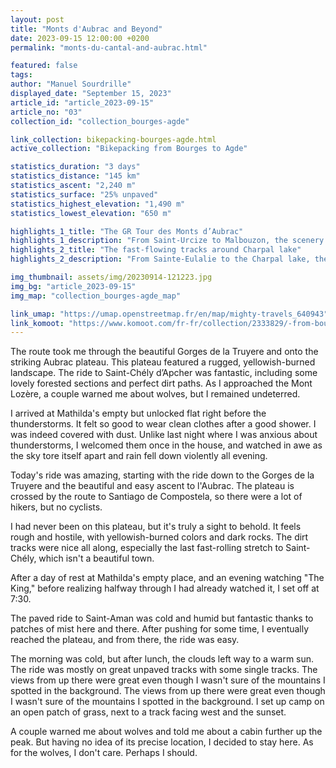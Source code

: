 ```yaml
---
layout: post
title: "Monts d'Aubrac and Beyond"
date: 2023-09-15 12:00:00 +0200
permalink: "monts-du-cantal-and-aubrac.html"

featured: false
tags:
author: "Manuel Sourdrille"
displayed_date: "September 15, 2023"
article_id: "article_2023-09-15"
article_no: "03"
collection_id: "collection_bourges-agde"

link_collection: bikepacking-bourges-agde.html
active_collection: "Bikepacking from Bourges to Agde"

statistics_duration: "3 days"
statistics_distance: "145 km"
statistics_ascent: "2,240 m"
statistics_surface: "25% unpaved"
statistics_highest_elevation: "1,490 m"
statistics_lowest_elevation: "650 m"

highlights_1_title: "The GR Tour des Monts d’Aubrac"
highlights_1_description: "From Saint-Urcize to Malbouzon, the scenery feels otherworldly, characterized by a lack of flora, the predominance of rocks and grass, and a yellowish, burned appearance. A mix of the official hiking trail and alternative small paved roads adds an element of enjoyment to the journey."
highlights_2_title: "The fast-flowing tracks around Charpal lake"
highlights_2_description: "From Sainte-Eulalie to the Charpal lake, the trails are fast-flowing, often winding through coniferous forests. The lake itself offers a pleasant setting, creating a sense of seclusion despite its actual accessibility."

img_thumbnail: assets/img/20230914-121223.jpg
img_bg: "article_2023-09-15"
img_map: "collection_bourges-agde_map"

link_umap: "https://umap.openstreetmap.fr/en/map/mighty-travels_640943"
link_komoot: "https://www.komoot.com/fr-fr/collection/2333829/-from-bourges-to-agde"
---
```


The route took me through the beautiful Gorges de la Truyere and onto the striking Aubrac plateau. This plateau featured a rugged, yellowish-burned landscape. The ride to Saint-Chély d’Apcher was fantastic, including some lovely forested sections and perfect dirt paths. As I approached the Mont Lozère, a couple warned me about wolves, but I remained undeterred.

I arrived at Mathilda's empty but unlocked flat right before the thunderstorms. It felt so good to wear clean clothes after a good shower. I was indeed covered with dust. Unlike last night where I was anxious about thunderstorms, I welcomed them once in the house, and watched in awe as the sky tore itself apart and rain fell down violently all evening.

Today's ride was amazing, starting with the ride down to the Gorges de la Truyere and the beautiful and easy ascent to l'Aubrac. The plateau is crossed by the route to Santiago de Compostela, so there were a lot of hikers, but no cyclists.

I had never been on this plateau, but it's truly a sight to behold. It feels rough and hostile, with yellowish-burned colors and dark rocks. The dirt tracks were nice all along, especially the last fast-rolling stretch to Saint-Chély, which isn't a beautiful town.

After a day of rest at Mathilda's empty place, and an evening watching "The King," before realizing halfway through I had already watched it, I set off at 7:30.

The paved ride to Saint-Aman was cold and humid but fantastic thanks to patches of mist here and there. After pushing for some time, I eventually reached the plateau, and from there, the ride was easy.

The morning was cold, but after lunch, the clouds left way to a warm sun. The ride was mostly on great unpaved tracks with some single tracks. The views from up there were great even though I wasn't sure of the mountains I spotted in the background. The views from up there were great even though I wasn't sure of the mountains I spotted in the background. I set up camp on an open patch of grass, next to a track facing west and the sunset.

A couple warned me about wolves and told me about a cabin further up the peak. But having no idea of its precise location, I decided to stay here. As for the wolves, I don't care. Perhaps I should.
